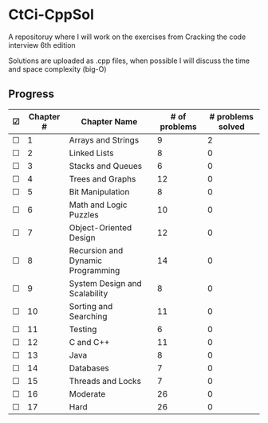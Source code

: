 # CtCi-CppSol
A repositoruy where I will work on the exercises from Cracking the code interview 6th edition

Solutions are uploaded as .cpp files, when possible I will discuss the time and space complexity (big-O)

## Progress
| ☑             | Chapter #     |           Chapter Name            | # of problems | # problems solved |
| ------------- | ------------- | --------------------------------- | ------------- | ------------- |
| ☐             | 1             | Arrays and Strings                | 9             | 2            |
| ☐             | 2             | Linked Lists                      | 8             | 0            |
| ☐             | 3             | Stacks and Queues                 | 6             | 0            |
| ☐             | 4             | Trees and Graphs                  | 12            | 0            |
| ☐             | 5             | Bit Manipulation                  | 8             | 0            |
| ☐             | 6             | Math and Logic Puzzles            | 10            | 0            |
| ☐             | 7             | Object-Oriented Design            | 12            | 0            |
| ☐             | 8             | Recursion and Dynamic Programming | 14            | 0            |
| ☐             | 9             | System Design and Scalability     | 8             | 0            |
| ☐             | 10            | Sorting and Searching             | 11            | 0            |
| ☐             | 11            | Testing                           | 6             | 0            |
| ☐             | 12            | C and C++                         | 11            | 0            |
| ☐             | 13            | Java                              | 8             | 0            | 
| ☐             | 14            | Databases                         | 7             | 0            |
| ☐             | 15            | Threads and Locks                 | 7             | 0            |
| ☐             | 16            | Moderate                          | 26            | 0            |
| ☐             | 17            | Hard                              | 26            | 0            |
